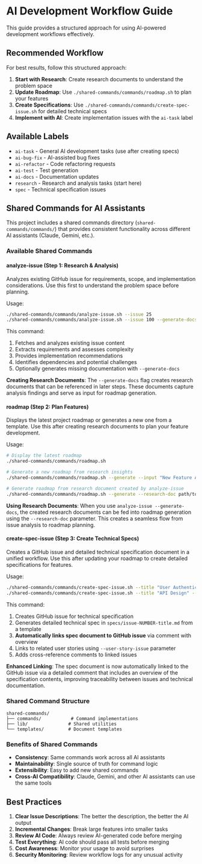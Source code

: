 # AI Development Workflow Guide

This guide provides a structured approach for using AI-powered development
workflows effectively.

## Recommended Workflow

For best results, follow this structured approach:

1. **Start with Research**: Create research documents to understand the problem
    space
2. **Update Roadmap**: Use `./shared-commands/commands/roadmap.sh` to plan your
    features
3. **Create Specifications**: Use
    `./shared-commands/commands/create-spec-issue.sh` for detailed technical
    specs
4. **Implement with AI**: Create implementation issues with the `ai-task` label

## Available Labels

- `ai-task` - General AI development tasks (use after creating specs)
- `ai-bug-fix` - AI-assisted bug fixes
- `ai-refactor` - Code refactoring requests
- `ai-test` - Test generation
- `ai-docs` - Documentation updates
- `research` - Research and analysis tasks (start here)
- `spec` - Technical specification issues

## Shared Commands for AI Assistants

This project includes a shared commands directory (`shared-commands/commands/`)
that provides consistent functionality across different AI assistants (Claude,
Gemini, etc.).

### Available Shared Commands

#### analyze-issue (Step 1: Research & Analysis)

Analyzes existing GitHub issue for requirements, scope, and implementation
considerations. Use this first to understand the problem space before planning.

Usage:

```bash
./shared-commands/commands/analyze-issue.sh --issue 25
./shared-commands/commands/analyze-issue.sh --issue 100 --generate-docs
```

This command:

1. Fetches and analyzes existing issue content
2. Extracts requirements and assesses complexity
3. Provides implementation recommendations
4. Identifies dependencies and potential challenges
5. Optionally generates missing documentation with `--generate-docs`

**Creating Research Documents**: The `--generate-docs` flag creates research
documents that can be referenced in later steps. These documents capture
analysis findings and serve as input for roadmap generation.

#### roadmap (Step 2: Plan Features)

Displays the latest project roadmap or generates a new one from a template. Use
this after creating research documents to plan your feature development.

Usage:

```bash
# Display the latest roadmap
./shared-commands/commands/roadmap.sh

# Generate a new roadmap from research insights
./shared-commands/commands/roadmap.sh --generate --input "New Feature A, Refactor B"

# Generate roadmap from research document created by analyze-issue
./shared-commands/commands/roadmap.sh --generate --research-doc path/to/research.md
```

**Using Research Documents**: When you use `analyze-issue --generate-docs`, the
created research documents can be fed into roadmap generation using the
`--research-doc` parameter. This creates a seamless flow from issue analysis to
roadmap planning.

#### create-spec-issue (Step 3: Create Technical Specs)

Creates a GitHub issue and detailed technical specification document in a
unified workflow. Use this after updating your roadmap to create detailed
specifications for features.

Usage:

```bash
./shared-commands/commands/create-spec-issue.sh --title "User Authentication Architecture"
./shared-commands/commands/create-spec-issue.sh --title "API Design" --labels "backend,api"
```

This command:

1. Creates GitHub issue for technical specification
2. Generates detailed technical spec in `specs/issue-NUMBER-title.md` from a
   template
3. **Automatically links spec document to GitHub issue** via comment with
   overview
4. Links to related user stories using `--user-story-issue` parameter
5. Adds cross-reference comments to linked issues

**Enhanced Linking**: The spec document is now automatically linked to the GitHub
issue via a detailed comment that includes an overview of the specification
contents, improving traceability between issues and technical documentation.

### Shared Command Structure

```text
shared-commands/
├── commands/           # Command implementations
├── lib/               # Shared utilities
└── templates/         # Document templates
```

### Benefits of Shared Commands

- **Consistency**: Same commands work across all AI assistants
- **Maintainability**: Single source of truth for command logic
- **Extensibility**: Easy to add new shared commands
- **Cross-AI Compatibility**: Claude, Gemini, and other AI assistants can use
  the same tools

## Best Practices

1. **Clear Issue Descriptions**: The better the description, the better the AI
    output
2. **Incremental Changes**: Break large features into smaller tasks
3. **Review AI Code**: Always review AI-generated code before merging
4. **Test Everything**: AI code should pass all tests before merging
5. **Cost Awareness**: Monitor your usage to avoid surprises
6. **Security Monitoring**: Review workflow logs for any unusual activity
